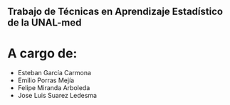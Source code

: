 ## Trabajo de Técnicas en Aprendizaje Estadístico de la UNAL-med 

# A cargo de:

* Esteban García Carmona
* Emilio Porras Mejía
* Felipe Miranda Arboleda
* Jose Luis Suarez Ledesma